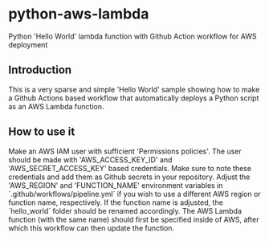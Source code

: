 # python-aws-lambda
Python 'Hello World' lambda function with Github Action workflow for AWS deployment

## Introduction
This is a very sparse and simple 'Hello World' sample showing how to make a Github Actions based workflow that automatically deploys a Python script as an AWS Lambda function.

## How to use it
Make an AWS IAM user with sufficient 'Permissions policies'. The user should be made with 'AWS_ACCESS_KEY_ID' and 'AWS_SECRET_ACCESS_KEY' based credentials. Make sure to note these credentials and add them as Github secrets in your repository. Adjust the 'AWS_REGION' and 'FUNCTION_NAME' environment variables in ´.github/workflows/pipeline.yml´ if you wish to use a different AWS region or function name, respectively. If the function name is adjusted, the ´hello_world´ folder should be renamed accordingly. The AWS Lambda function (with the same name) should first be specified inside of AWS, after which this workflow can then update the function.
